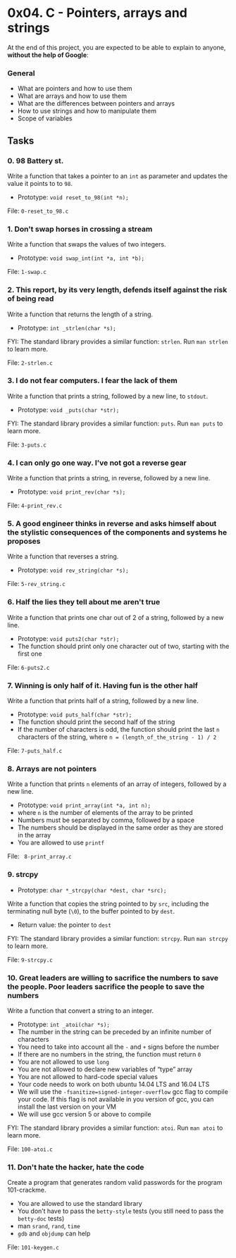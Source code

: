 <h1>0x04. C - Pointers, arrays and strings</h1>
<p>At the end of this project, you are expected to be able to explain to anyone, <strong>without the help of Google</strong>:</p>

<h3>General</h3>

<ul>
<li>What are pointers and how to use them</li>
<li>What are arrays and how to use them</li>
<li>What are the differences between pointers and arrays</li>
<li>How to use strings and how to manipulate them</li>
<li>Scope of variables</li>
</ul>
<h2>Tasks</h2>
  <h3>
    0. 98 Battery st.
  </h3>
  <p>Write a function that takes a pointer to an <code>int</code> as parameter and updates the value it points to to <code>98</code>.</p>
<ul>
<li>Prototype: <code>void reset_to_98(int *n);</code> </li>
</ul>
        <p>File: <code>0-reset_to_98.c</code></p>
  <h3>
    1. Don&#39;t swap horses in crossing a stream
  </h3>
  <p>Write a function that swaps the values of two integers.</p>
<ul>
<li>Prototype: <code>void swap_int(int *a, int *b);</code></li>
</ul>
        <p>File: <code>1-swap.c</code></p>
  <h3>
    2. This report, by its very length, defends itself against the risk of being read
  </h3>
  <p>Write a function that returns the length of a string.</p>
<ul>
<li>Prototype: <code>int _strlen(char *s);</code></li>
</ul>
<p>FYI: The standard library provides a similar function: <code>strlen</code>. Run <code>man strlen</code> to learn more.</p>
        <p>File: <code>2-strlen.c</code></p>
  <h3>
    3. I do not fear computers. I fear the lack of them
  </h3>
  <p>Write a function that prints a string, followed by a new line, to <code>stdout</code>.</p>
<ul>
<li>Prototype: <code>void _puts(char *str);</code></li>
</ul>
<p>FYI: The standard library provides a similar function: <code>puts</code>. Run <code>man puts</code> to learn more.</p>
        <p>File: <code>3-puts.c</code></p>
  <h3>
    4. I can only go one way. I&#39;ve not got a reverse gear
  </h3>
  <p>Write a function that prints a string, in reverse, followed by a new line.</p>
<ul>
<li>Prototype: <code>void print_rev(char *s);</code></li>
</ul>
        <p>File: <code>4-print_rev.c</code></p>
  <h3>
    5. A good engineer thinks in reverse and asks himself about the stylistic consequences of the components and systems he proposes
  </h3>
  <p>Write a function that reverses a string.  </p>
<ul>
<li>Prototype: <code>void rev_string(char *s);</code></li>
</ul>
        <p>File: <code>5-rev_string.c</code></p>
  <h3>
    6. Half the lies they tell about me aren&#39;t true
  </h3>
  <p>Write a function that prints one char out of 2 of a string, followed by a new line.</p>
<ul>
<li>Prototype: <code>void puts2(char *str);</code></li>
<li>The function should print only one character out of two, starting with the first one</li>
</ul>
        <p>File: <code>6-puts2.c</code></p>
  <h3>
    7. Winning is only half of it. Having fun is the other half
  </h3>
  <p>Write a function that prints half of a string, followed by a new line.</p>
<ul>
<li>Prototype: <code>void puts_half(char *str);</code></li>
<li>The function should print the second half of the string</li>
<li>If the number of characters is odd, the function should print the last <code>n</code> characters of the string, where <code>n = (length_of_the_string - 1) / 2</code></li>
</ul>
        <p>File: <code>7-puts_half.c</code></p>
  <h3>
    8. Arrays are not pointers
  </h3>
  <p>Write a function that prints <code>n</code> elements of an array of integers, followed by a new line.</p>
<ul>
<li>Prototype: <code>void print_array(int *a, int n);</code></li>
<li>where <code>n</code> is the number of elements of the array to be printed</li>
<li>Numbers must be separated by comma, followed by a space</li>
<li>The numbers should be displayed in the same order as they are stored in the array</li>
<li>You are allowed to use <code>printf</code></li>
</ul>
        <p>File: <code> 8-print_array.c</code></p>
  <h3>
    9. strcpy
  </h3>
  <ul>
<li>Prototype: <code>char *_strcpy(char *dest, char *src);</code> </li>
</ul>
<p>Write a function that copies the string pointed to by <code>src</code>, including the terminating null byte (<code>\0</code>), to the buffer pointed to by <code>dest</code>.</p>
<ul>
<li>Return value: the pointer to <code>dest</code></li>
</ul>
<p>FYI: The standard library provides a similar function: <code>strcpy</code>. Run <code>man strcpy</code> to learn more.</p>
        <p>File: <code>9-strcpy.c</code></p>
  <h3>
    10. Great leaders are willing to sacrifice the numbers to save the people. Poor leaders sacrifice the people to save the numbers
  </h3>
  <p>Write a function that convert a string to an integer.</p>
<ul>
<li>Prototype: <code>int _atoi(char *s);</code></li>
<li>The number in the string can be preceded by an infinite number of characters</li>
<li>You need to take into account all the <code>-</code> and <code>+</code> signs before the number</li>
<li>If there are no numbers in the string, the function must return <code>0</code></li>
<li>You are not allowed to use <code>long</code></li>
<li>You are not allowed to declare new variables of &ldquo;type&rdquo; array</li>
<li>You are not allowed to hard-code special values</li>
<li>Your code needs to work on both ubuntu 14.04 LTS and 16.04 LTS</li>
<li>We will use the <code>-fsanitize=signed-integer-overflow</code> gcc flag to compile your code. If this flag is not available in you version of gcc, you can install the last version on your VM</li>
<li>We will use gcc version 5 or above to compile</li>
</ul>
<p>FYI: The standard library provides a similar function: <code>atoi</code>. Run <code>man atoi</code> to learn more.</p>
        <p>File: <code>100-atoi.c</code></p>
  <h3>
    11. Don&#39;t hate the hacker, hate the code
  </h3>
  <p>Create a program that generates random valid passwords for the program 101-crackme.</p>
<ul>
<li>You are allowed to use the standard library</li>
<li>You don&rsquo;t have to pass the <code>betty-style</code> tests (you still need to pass the <code>betty-doc</code> tests)</li>
<li>man <code>srand</code>, <code>rand</code>, <code>time</code></li>
<li><code>gdb</code> and <code>objdump</code> can help</li>
</ul>
        <p>File: <code>101-keygen.c</code></p>
